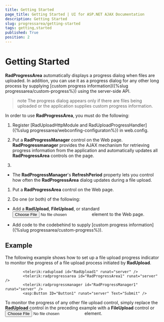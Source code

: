 ```yaml
---
title: Getting Started
page_title: Getting Started | UI for ASP.NET AJAX Documentation
description: Getting Started
slug: progressarea/getting-started
tags: getting,started
published: True
position: 2
---
```


# Getting Started



__RadProgressArea__ automatically displays a progress dialog when files are uploaded. In addition, you can use it as a progress dialog for any other long process by supplying [custom progress information]({%slug progressarea/custom-progress%}) using the server-side API.

>note The progress dialog appears only if there are files being uploaded or the application supplies custom progress information.
>


In order to use __RadProgressArea__, you must do the following:

1. Register [RadUploadHttpModule and RadUploadProgressHandler]({%slug progressarea/webconfing-configuraton%}) in web.config.

1. Put a __RadProgressManager__ control on the Web page. __RadProgressmanager__ provides the AJAX mechanism for retrieving progress information from the application and automatically updates all __RadProgressArea__ controls on the page.

1. 

* The __RadProgressManager__'s __RefreshPeriod__ property lets you control how often the __RadProgressArea__ dialog updates during a file upload.

1. Put a __RadProgressArea__ control on the Web page.

1. Do one (or both) of the following:

* Add a __RadUpload__, __FileUpload__, or standard <input type="file"> element to the Web page.

* Add code to the codebehind to supply [custom progress information]({%slug progressarea/custom-progress%}).

## Example

The following example shows how to set up a file upload progress indicator to monitor the progress of a file upload process initiated by __RadUpload__.

````ASPNET
	    <telerik:radupload id="RadUpload1" runat="server" />
	    <telerik:radprogressarea id="RadProgressArea1" runat="server" />
	    <telerik:radprogressmanager id="RadProgressManager1" runat="server" />
	    <asp:Button ID="Button1" runat="server" Text="Submit" />
````



To monitor the progress of any other file upload control, simply replace the __RadUpload__ control in the preceding example with a __FileUpload__ control or __<input type="file">__ element.

